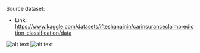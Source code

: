 Source dataset:

- Link: https://www.kaggle.com/datasets/ifteshanajnin/carinsuranceclaimprediction-classification/data

![alt text](image.png)
![alt text](image-1.png)
